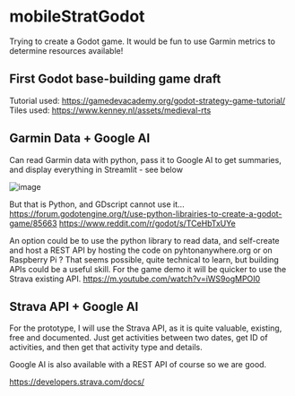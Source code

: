 # mobileStratGodot
 Trying to create a Godot game. It would be fun to use Garmin metrics to determine resources available!


## First Godot base-building game draft

Tutorial used: https://gamedevacademy.org/godot-strategy-game-tutorial/
Tiles used: https://www.kenney.nl/assets/medieval-rts

## Garmin Data + Google AI
Can read Garmin data with python, pass it to Google AI to get summaries, and display everything in Streamlit - see below

![image](https://github.com/user-attachments/assets/b5164a09-4562-47ca-ad87-7bea91d58447)

But that is Python, and GDscript cannot use it...
https://forum.godotengine.org/t/use-python-librairies-to-create-a-godot-game/85663
https://www.reddit.com/r/godot/s/TCeHbTxUYe

An option could be to use the python library to read data, and self-create and host a REST API by hosting the code on pyhtonanywhere.org or on Raspberry Pi ? That seems possible, quite technical to learn, but building APIs could be a useful skill. For the game demo it will be quicker to use the Strava existing API. https://m.youtube.com/watch?v=iWS9ogMPOI0

## Strava API + Google AI
For the prototype, I will use the Strava API, as it is quite valuable, existing, free and documented. Just get activities between two dates, get ID of activities, and then get that activity type and details.

Google AI is also available with a REST API of course so we are good.

https://developers.strava.com/docs/

